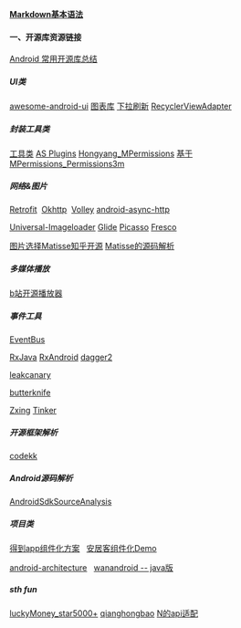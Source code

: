 **[Markdown基本语法](https://www.jianshu.com/p/191d1e21f7ed)**


#### 一、开源库资源链接
[Android 常用开源库总结](https://juejin.im/post/5c80d817e51d4541ea7202a1?utm_source=gold_browser_extension)
##### UI类
[awesome-android-ui](https://github.com/wasabeef/awesome-android-ui)
[图表库](https://github.com/PhilJay/MPAndroidChart) [下拉刷新](https://github.com/scwang90/SmartRefreshLayout)
[RecyclerViewAdapter](https://github.com/CymChad/BaseRecyclerViewAdapterHelper)
##### 封装工具类
[工具类](https://github.com/Blankj/AndroidUtilCode) [AS Plugins](https://github.com/balsikandar/Android-Studio-Plugins)
[Hongyang_MPermissions](https://github.com/hongyangAndroid/MPermissions) [基于MPermissions_Permissions3m](https://github.com/jokermonn/permissions4m) 
##### 网络&图片
[Retrofit](https://github.com/square/retrofit)  [Okhttp](https://github.com/square/okhttp)  [Volley](https://android.googlesource.com/platform/frameworks/volley) [android-async-http](https://github.com/loopj/android-async-http)

[Universal-Imageloader](https://github.com/nostra13/Android-Universal-Image-Loader) [Glide](https://github.com/bumptech/glide) [Picasso](https://github.com/square/picasso)  [Fresco](https://github.com/facebook/fresco)

[图片选择Matisse知乎开源](https://github.com/zhihu/Matisse) [Matisse的源码解析](https://mp.weixin.qq.com/s?__biz=MzA5MzI3NjE2MA==&mid=2650242263&idx=1&sn=1b563fbe7bf136c18c0897f70ee0f419&chksm=88638db8bf1404aeccb8854bc67375398ce39211a0139a4987d320a7dcb839ca8bef7c2305b8&mpshare=1&scene=1&srcid=0124m7swrZFlpoQ8aNKJVcK3&key=e69b003677a0a18af7681839532b4073b1ea9af0029af58eb01199be6eeba500afd9d59611ad37f7dbd6860be66dfa3753f43660a2fdbd5b44d4c92b44ddc8797da21fcfca47eee9e89c37781da28ecf&ascene=0&uin=MTc1MDA2MDUyMg%3D%3D&devicetype=iMac+MacBookPro12%2C1+OSX+OSX+10.12.5+build(16F73)&version=12020810&nettype=WIFI&lang=zh_CN&fontScale=100&pass_ticket=H6l12lMvC7xvTH0Uo4zVr7FsxIeMZIBoUCY%2BEE5xvlGF6d0oGTSaEoFOv6MfTcw8)
##### 多媒体播放
[b站开源播放器](https://github.com/Bilibili/ijkplayer)
##### 事件工具
[EventBus](https://github.com/greenrobot/EventBus)

[RxJava](https://github.com/ReactiveX/RxJava)
[RxAndroid](https://github.com/ReactiveX/RxAndroid)
[dagger2](https://github.com/google/dagger)

[leakcanary](https://github.com/square/leakcanary)

[butterknife](https://github.com/JakeWharton/butterknife)

[Zxing](https://github.com/zxing/zxing)
[Tinker](https://github.com/Tencent/tinker)
##### 开源框架解析
[codekk](https://github.com/android-cn/android-open-project-analysis)
##### Android源码解析
[AndroidSdkSourceAnalysis](https://github.com/LittleFriendsGroup/AndroidSdkSourceAnalysis)
##### 项目类
[得到app组件化方案](https://github.com/luojilab/DDComponentForAndroid) &nbsp; 
[安居客组件化Demo](https://github.com/BaronZ88/MinimalistWeather/blob/master/build.gradle)

[android-architecture](https://github.com/googlesamples/android-architecture) &nbsp; 
[wanandroid -- java版](https://github.com/JsonChao/Awesome-WanAndroid)
##### sth fun
[luckyMoney_star5000+](https://github.com/geeeeeeeeek/WeChatLuckyMoney) [qianghongbao](https://github.com/lendylongli/qianghongbao) [N的api适配](https://github.com/AnyMarvel/WeChatLuckyMoney)

